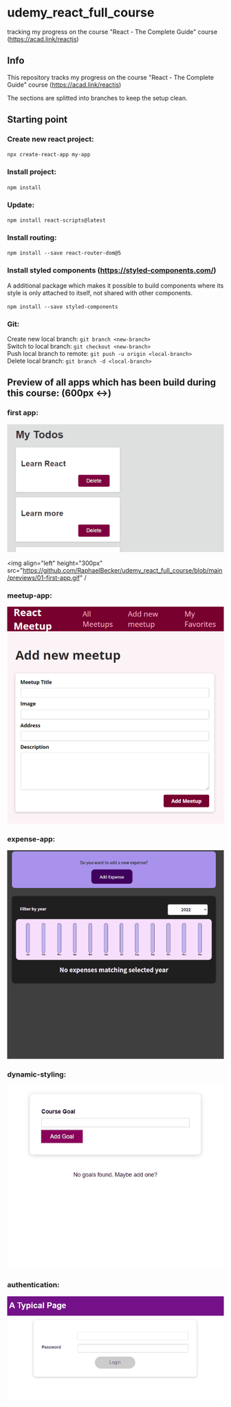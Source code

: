 # udemy_react_full_course

tracking my progress on the course "React - The Complete Guide" course (https://acad.link/reactjs)

## Info

This repository tracks my progress on the course "React - The Complete Guide" course (https://acad.link/reactjs)

The sections are splitted into branches to keep the setup clean.

## Starting point

### Create new react project:

`npx create-react-app my-app`

### Install project:

`npm install`

### Update:

`npm install react-scripts@latest`

### Install routing:

`npm install --save react-router-dom@5`

### Install styled components (https://styled-components.com/)

A additional package which makes it possible to build components where its style is only attached to itself, not shared with other components.

`npm install --save styled-components`

### Git:

Create new local branch: `git branch <new-branch>` \
Switch to local branch: `git checkout <new-branch>` \
Push local branch to remote: `git push -u origin <local-branch>` \
Delete local branch: `git branch -d <local-branch>`

## Preview of all apps which has been build during this course: (600px <->)

### first app:
![](https://github.com/RaphaelBecker/udemy_react_full_course/blob/main/previews/01-first-app.gif)

<img align="left" height="300px" src="https://github.com/RaphaelBecker/udemy_react_full_course/blob/main/previews/01-first-app.gif" /

### meetup-app:
![](https://github.com/RaphaelBecker/udemy_react_full_course/blob/main/previews/02-meetup-app.PNG)

### expense-app:
![](https://github.com/RaphaelBecker/udemy_react_full_course/blob/main/previews/03-expense-app.gif)

### dynamic-styling:
![](https://github.com/RaphaelBecker/udemy_react_full_course/blob/main/previews/04-dynamic-styling.gif)

### authentication:
![](https://github.com/RaphaelBecker/udemy_react_full_course/blob/main/previews/07-advanced-concepts.gif)
